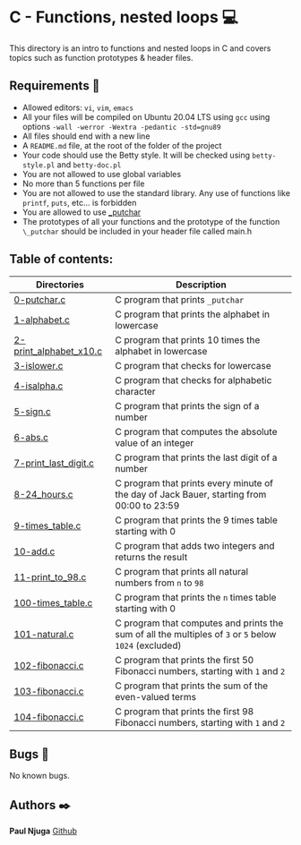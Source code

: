 # C - Functions, nested loops :computer:
This directory is an intro to functions and nested loops in C and covers topics such as function prototypes & header files.

## Requirements :bookmark_tabs:
* Allowed editors: ```vi```, ```vim```, ```emacs```
* All your files will be compiled on Ubuntu 20.04 LTS using ```gcc``` using options ```-wall -werror -Wextra -pedantic -std=gnu89```
* All files should end with a new line
* A ```README.md``` file, at the root of the folder of the project
* Your code should use the Betty style. It will be checked using ```betty-style.pl``` and ```betty-doc.pl```
* You are not allowed to use global variables
* No more than 5 functions per file
* You are not allowed to use the standard library. Any use of functions like ```printf```, ```puts```, etc… is forbidden
* You are allowed to use [_putchar](https://github.com/holbertonschool/_putchar.c/blob/master/_putchar.c)
* The prototypes of all your functions and the prototype of the function ```\_putchar``` should be included in your header file called main.h

## Table of contents:
Directories | Description
----------- | -----------
[0-putchar.c](./0-putchar.c) | C program that prints ```_putchar```
[1-alphabet.c](./1-alphabet.c) | C program that prints the alphabet in lowercase
[2-print_alphabet_x10.c](./2-print_alphabet_x10.c) | C program that prints 10 times the alphabet in lowercase
[3-islower.c](./3-islower.c) | C program that checks for lowercase
[4-isalpha.c](./4-isalpha.c) | C program that checks for alphabetic character
[5-sign.c](./5-sign.c) | C program that prints the sign of a number
[6-abs.c](./6-abs.c) | C program that computes the absolute value of an integer
[7-print_last_digit.c](./7-print_last_digit.c) | C program that prints the last digit of a number
[8-24_hours.c](./8-24_hours.c) | C program that prints every minute of the day of Jack Bauer, starting from 00:00 to 23:59
[9-times_table.c](./9-times_table.c) | C program that prints the 9 times table starting with 0
[10-add.c](./10-add.c) | C program that adds two integers and returns the result
[11-print_to_98.c](./11-print_to_98.c) | C program that prints all natural numbers from ```n``` to ```98```
[100-times_table.c](./100-times_table.c) | C program that prints the ```n``` times table starting with 0
[101-natural.c](./101-natural.c) | C program that computes and prints the sum of all the multiples of ```3``` or ```5``` below ```1024``` (excluded)
[102-fibonacci.c](./102-fibonacci.c) | C program that prints the first 50 Fibonacci numbers, starting with ```1``` and ```2```
[103-fibonacci.c](./103-fibonacci.c) | C program that prints the sum of the even-valued terms
[104-fibonacci.c](./104-fibonacci.c) | C program that prints the first 98 Fibonacci numbers, starting with ```1``` and ```2```

## Bugs :loudspeaker:
No known bugs.


## Authors :black_nib:
**Paul Njuga** [Github](https://github.com/Paul-Njuga)

